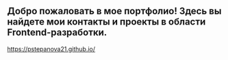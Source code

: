 Добро пожаловать в мое портфолио! Здесь вы найдете мои контакты и проекты в области Frontend-разработки.
---
https://pstepanova21.github.io/
